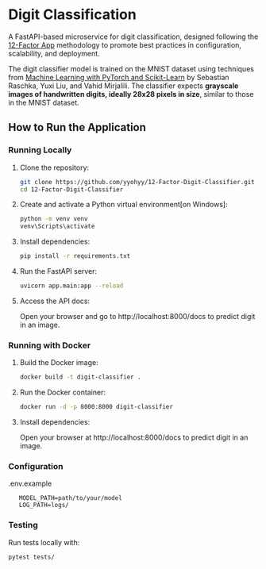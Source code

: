 # Digit Classification 

A FastAPI-based microservice for digit classification, designed following the [12-Factor App](https://12factor.net/) methodology to promote best practices in configuration, scalability, and deployment.

The digit classifier model is trained on the MNIST dataset using techniques from [Machine Learning with PyTorch and Scikit-Learn](https://sebastianraschka.com/blog/2022/ml-pytorch-book.html) by Sebastian Raschka, Yuxi Liu, and Vahid Mirjalili. The classifier expects **grayscale images of handwritten digits, ideally 28x28 pixels in size**, similar to those in the MNIST dataset.

## How to Run the Application

### Running Locally

1. Clone the repository:

   ```bash
   git clone https://github.com/yyohyy/12-Factor-Digit-Classifier.git
   cd 12-Factor-Digit-Classifier
   ```
2. Create and activate a Python virtual environment[on Windows]:
    ```bash
    python -m venv venv
    venv\Scripts\activate
    ```
3. Install dependencies:
    ```bash
    pip install -r requirements.txt
    ```
4. Run the FastAPI server:
    ```bash
    uvicorn app.main:app --reload
    ```
5. Access the API docs:
   
   Open your browser and go to http://localhost:8000/docs to predict digit in an image.

### Running with Docker

1. Build the Docker image:
   ```bash
   docker build -t digit-classifier .
   ```
2. Run the Docker container:
    ```bash
    docker run -d -p 8000:8000 digit-classifier
    ```
3. Install dependencies:
   
   Open your browser at http://localhost:8000/docs to predict digit in an image.

### Configuration

.env.example  

```
   MODEL_PATH=path/to/your/model  
   LOG_PATH=logs/
```

### Testing
Run tests locally with:
```
pytest tests/
```
